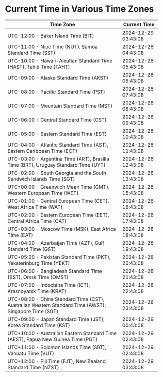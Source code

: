 # Current Time in Various Time Zones

| Time Zone | Current Time |
|-----------|--------------|
| UTC-12:00 - Baker Island Time (BIT) | 2024-12-29 03:43:08 |
| UTC-11:00 - Niue Time (NUT), Samoa Standard Time (SST) | 2024-12-28 04:43:08 |
| UTC-10:00 - Hawaii-Aleutian Standard Time (HAST), Tahiti Time (TAHT) | 2024-12-28 05:43:08 |
| UTC-09:00 - Alaska Standard Time (AKST) | 2024-12-28 06:43:08 |
| UTC-08:00 - Pacific Standard Time (PST) | 2024-12-28 07:43:08 |
| UTC-07:00 - Mountain Standard Time (MST) | 2024-12-28 08:43:08 |
| UTC-06:00 - Central Standard Time (CST) | 2024-12-28 09:43:08 |
| UTC-05:00 - Eastern Standard Time (EST) | 2024-12-28 10:43:08 |
| UTC-04:00 - Atlantic Standard Time (AST), Eastern Caribbean Time (ECT) | 2024-12-28 11:43:08 |
| UTC-03:00 - Argentina Time (ART), Brasília Time (BRT), Uruguay Standard Time (UYT) | 2024-12-28 12:43:08 |
| UTC-02:00 - South Georgia and the South Sandwich Islands Time (SGT) | 2024-12-28 13:43:08 |
| UTC±00:00 - Greenwich Mean Time (GMT), Western European Time (WET) | 2024-12-28 15:43:08 |
| UTC+01:00 - Central European Time (CET), West Africa Time (WAT) | 2024-12-28 16:43:08 |
| UTC+02:00 - Eastern European Time (EET), Central Africa Time (CAT) | 2024-12-28 17:43:08 |
| UTC+03:00 - Moscow Time (MSK), East Africa Time (EAT) | 2024-12-28 18:43:08 |
| UTC+04:00 - Azerbaijan Time (AZT), Gulf Standard Time (GST) | 2024-12-28 19:43:08 |
| UTC+05:00 - Pakistan Standard Time (PKT), Yekaterinburg Time (YEKT) | 2024-12-28 20:43:08 |
| UTC+06:00 - Bangladesh Standard Time (BST), Omsk Time (OMST) | 2024-12-28 21:43:08 |
| UTC+07:00 - Indochina Time (ICT), Krasnoyarsk Time (KRAT) | 2024-12-28 22:43:08 |
| UTC+08:00 - China Standard Time (CST), Australian Western Standard Time (AWST), Singapore Time (SGT) | 2024-12-28 23:43:08 |
| UTC+09:00 - Japan Standard Time (JST), Korea Standard Time (KST) | 2024-12-29 00:43:08 |
| UTC+10:00 - Australian Eastern Standard Time (AEST), Papua New Guinea Time (PGT) | 2024-12-29 02:43:08 |
| UTC+11:00 - Solomon Islands Time (SBT), Vanuatu Time (VUT) | 2024-12-29 02:43:08 |
| UTC+12:00 - Fiji Time (FJT), New Zealand Standard Time (NZST) | 2024-12-29 03:43:08 |
